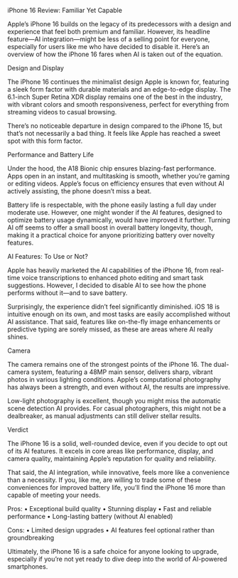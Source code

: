 

iPhone 16 Review: Familiar Yet Capable

Apple’s iPhone 16 builds on the legacy of its predecessors with a design and experience that feel both premium and familiar. However, its headline feature—AI integration—might be less of a selling point for everyone, especially for users like me who have decided to disable it. Here’s an overview of how the iPhone 16 fares when AI is taken out of the equation.

Design and Display

The iPhone 16 continues the minimalist design Apple is known for, featuring a sleek form factor with durable materials and an edge-to-edge display. The 6.1-inch Super Retina XDR display remains one of the best in the industry, with vibrant colors and smooth responsiveness, perfect for everything from streaming videos to casual browsing.

There’s no noticeable departure in design compared to the iPhone 15, but that’s not necessarily a bad thing. It feels like Apple has reached a sweet spot with this form factor.

Performance and Battery Life

Under the hood, the A18 Bionic chip ensures blazing-fast performance. Apps open in an instant, and multitasking is smooth, whether you’re gaming or editing videos. Apple’s focus on efficiency ensures that even without AI actively assisting, the phone doesn’t miss a beat.

Battery life is respectable, with the phone easily lasting a full day under moderate use. However, one might wonder if the AI features, designed to optimize battery usage dynamically, would have improved it further. Turning AI off seems to offer a small boost in overall battery longevity, though, making it a practical choice for anyone prioritizing battery over novelty features.

AI Features: To Use or Not?

Apple has heavily marketed the AI capabilities of the iPhone 16, from real-time voice transcriptions to enhanced photo editing and smart task suggestions. However, I decided to disable AI to see how the phone performs without it—and to save battery.

Surprisingly, the experience didn’t feel significantly diminished. iOS 18 is intuitive enough on its own, and most tasks are easily accomplished without AI assistance. That said, features like on-the-fly image enhancements or predictive typing are sorely missed, as these are areas where AI really shines.

Camera

The camera remains one of the strongest points of the iPhone 16. The dual-camera system, featuring a 48MP main sensor, delivers sharp, vibrant photos in various lighting conditions. Apple’s computational photography has always been a strength, and even without AI, the results are impressive.

Low-light photography is excellent, though you might miss the automatic scene detection AI provides. For casual photographers, this might not be a dealbreaker, as manual adjustments can still deliver stellar results.

Verdict

The iPhone 16 is a solid, well-rounded device, even if you decide to opt out of its AI features. It excels in core areas like performance, display, and camera quality, maintaining Apple’s reputation for quality and reliability.

That said, the AI integration, while innovative, feels more like a convenience than a necessity. If you, like me, are willing to trade some of these conveniences for improved battery life, you’ll find the iPhone 16 more than capable of meeting your needs.

Pros:
	•	Exceptional build quality
	•	Stunning display
	•	Fast and reliable performance
	•	Long-lasting battery (without AI enabled)

Cons:
	•	Limited design upgrades
	•	AI features feel optional rather than groundbreaking

Ultimately, the iPhone 16 is a safe choice for anyone looking to upgrade, especially if you’re not yet ready to dive deep into the world of AI-powered smartphones.